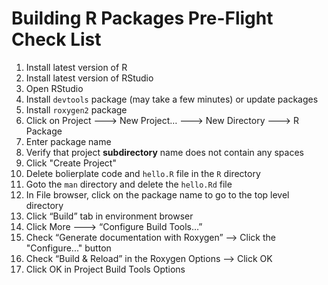 # Building R Packages Pre-Flight Check List

1. Install latest version of R
2. Install latest version of RStudio
3. Open RStudio
4. Install `devtools` package (may take a few minutes) or update packages
4. Install `roxygen2` package
5. Click on Project ---> New Project… ---> New Directory ---> R Package
7. Enter package name
9. Verify that project **subdirectory** name does not contain any spaces
8. Click "Create Project"
8. Delete bolierplate code and `hello.R` file in the `R` directory
9. Goto the `man` directory and delete the `hello.Rd` file
9. In File browser, click on the package name to go to the top level directory
10. Click “Build” tab in environment browser
14. Click More ---> “Configure Build Tools…”
15. Check “Generate documentation with Roxygen” --> Click the "Configure..." button
16. Check “Build & Reload” in the Roxygen Options —> Click OK
17. Click OK in Project Build Tools Options

